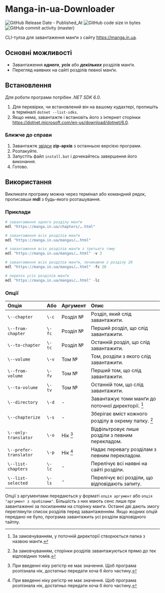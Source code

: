# Manga-in-ua-Downloader

![GitHub Release Date - Published_At](https://img.shields.io/github/release-date/bigchunguspng/manga-in-ua-downloader)
![GitHub code size in bytes](https://img.shields.io/github/languages/code-size/bigchunguspng/manga-in-ua-downloader)
![GitHub commit activity (master)](https://img.shields.io/github/commit-activity/m/bigchunguspng/manga-in-ua-downloader)

CLI-тулза для завантаження манґи з сайту https://manga.in.ua.

## Основні можливості
- Завантаження ___одного___, ___усіх___ або ___декількох___ розділів манґи.
- Перегляд наявних на сайті розділів певної манґи.

## Встановлення

Для роботи програми потрібен _.NET SDK 6.0_.
1. Для перевірки, чи встановлений він на вашому кудахтері, пропишіть в терміналі `dotnet --list-sdks`.
2. Якщо нема, завантажте і встановіть його з інтернет сторінки https://dotnet.microsoft.com/en-us/download/dotnet/6.0.

### Ближче до справи
1. Завантажте [звідси](https://github.com/bigchunguspng/manga-in-ua-downloader/releases) **zip-архів** з останньою версією програми.
2. Розпакуйте.
3. Запустіть файл `install.bat` і дочекайтесь завершення його виконання.
4. Готово.

## Використання

Викликати програму можна через термінал або командний рядок, прописавши **mdl** з будь-якого розташування.

### Приклади

```powershell
# завантаження одного розділу манґи
mdl "https://manga.in.ua/chapters/….html"

# завантаження всіх розділів манґи
mdl "https://manga.in.ua/mangas/….html"

# завантаження всіх розділів манґи з третього тому
mdl "https://manga.in.ua/mangas/….html" -v 3

# завантаження всіх розділів манґи, починаючи з розділу 20
mdl "https://manga.in.ua/mangas/….html" -fc 20

# перелік усіх розділів манґи
mdl "https://manga.in.ua/mangas/….html" -lc
```

### Опції
| Опція                  | Або    | Аргумент | Опис                                                |
|:-----------------------|:-------|:---------|:----------------------------------------------------|
| `\--chapter`           | `\-c`  | Розділ № | Розділ, який слід завантажити.                      |
| `\--from-chapter`      | `\-fc` | Розділ № | Перший розділ, що слід завантажити.                 |
| `\--to-chapter`        | `\-tc` | Розділ № | Останній розділ, що слід завантажити.               |
| `\--volume`            | `\-v`  | Том №    | Том, розділи з якого слід завантажити.              |
| `\--from-volume`       | `\-fv` | Том №    | Перший том, що слід завантажити.                    |
| `\--to-volume`         | `\-tv` | Том №    | Останній том, що слід завантажити.                  |
| `\--directory`         | `\-d`  | \-       | Завантажує томи манґи до поточної директорії. [^1]  |
| `\--chapterize`        | `\-s`  | \-       | Зберігає вміст кожного розділу в окрему папку. [^2] |
| `\--only-translator`   | `\-o`  | Нік [^3] | Відфільтровує лише розділи з певним перекладом.     |
| `\--prefer-translator` | `\-p`  | Нік [^3] | Надає перевагу розділам з певним перекладом.        |
| `\--list-chapters`     | `\-lc` | \-       | Перелічує всі наявні на сайті розділи.              |
| `\--list-selected`     | `\-ls` | \-       | Перелічує всі розділи, що відповідають запиту.      |

Опції з аргументами передаються у форматі `опція аргумент` або `опція "аргумент з пробілами"`. Більшість з них мають сенс лише при завантаженні за посиланням на сторінку манґи. Останні дві дають змогу переглянути список розділів перед завантаженням. Якщо жодних опцій передано не було, програма завантажить усі розділи відповідного тайтлу.

[^1]: За замовчуванням, у поточній директорії створюється папка з назвою манґи.
[^2]: За замовчуванням, сторінки розділів завантажуються прямо до тек відповідних томів.
[^3]: При введенні ніку регістр не має значення. Щоб програма розпізнала нік, достатньо передати хоча б його частину.

